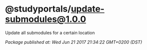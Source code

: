 # @studyportals/update-submodules@1.0.0

Update all submodules for a certain location


_Package published at: Wed Jun 21 2017 21:34:22 GMT+0200 (DST)_